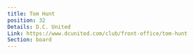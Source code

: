 ```yaml
---
title: Tom Hunt
position: 32
Details: D.C. United
Link: https://www.dcunited.com/club/front-office/tom-hunt
Section: board
---
```


